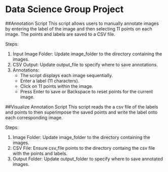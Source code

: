 # Data Science Group Project

##Annotation Script
This script allows users to manually annotate images by entering the label of the image and then selecting 11 points on each image. The points and labels are saved to a CSV file.

Steps:

1. Input Image Folder: Update image_folder to the directory containing the images.
2. CSV Output: Update output_file to specify where to save annotations.
3. Annotations:
    - The script displays each image sequentially.
    - Enter a label (11 characters).
    - Click on 11 points within the image.
    - Press Enter to save or Backspace to reset points for the current image.

##Visualize Annotation Script
This script reads the a csv file of the labels and points to then superimpose the saved points and write the label onto each corresponding image.

Steps:
1. Image Folder: Update image_folder to the directory containing the images.
2. CSV File: Ensure csv_file points to the directory containg the csv file with the points and labels.
3. Output Folder: Update output_folder to specify where to save annotated images.
